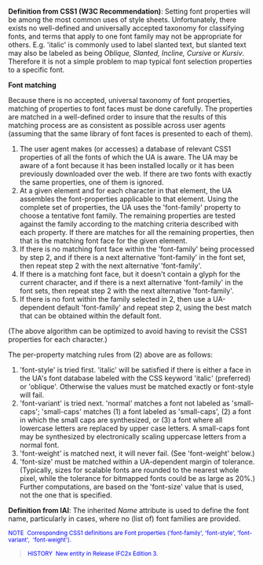 **Definition from CSS1 (W3C Recommendation)**: Setting font properties will be among the most common uses of style sheets. Unfortunately, there exists no well-defined and universally accepted taxonomy for classifying fonts, and terms that apply to one font family may not be appropriate for others. E.g. 'italic' is commonly used to label slanted text, but slanted text may also be labeled as being _Oblique, Slanted, Incline, Cursive_ or _Kursiv_. Therefore it is not a simple problem to map typical font selection properties to a specific font.

**Font matching**

Because there is no accepted, universal taxonomy of font properties, matching of properties to font faces must be done carefully. The properties are matched in a well-defined order to insure that the results of this matching process are as consistent as possible across user agents (assuming that the same library of font faces is presented to each of them).

1. The user agent makes (or accesses) a database of relevant CSS1 properties of all the fonts of which the UA is aware. The UA may be aware of a font because it has been installed locally or it has been previously downloaded over the web. If there are two fonts with exactly the same properties, one of them is ignored. 
2. At a given element and for each character in that element, the UA assembles the font-properties applicable to that element. Using the complete set of properties, the UA uses the 'font-family' property to choose a tentative font family. The remaining properties are tested against the family according to the matching criteria described with each property. If there are matches for all the remaining properties, then that is the matching font face for the given element. 
3. If there is no matching font face within the 'font-family' being processed by step 2, and if there is a next alternative 'font-family' in the font set, then repeat step 2 with the next alternative 'font-family'. 
4. If there is a matching font face, but it doesn't contain a glyph for the current character, and if there is a next alternative 'font-family' in the font sets, then repeat step 2 with the next alternative 'font-family'.&nbsp; 
5. If there is no font within the family selected in 2, then use a UA-dependent default 'font-family' and repeat step 2, using the best match that can be obtained within the default font. 

(The above algorithm can be optimized to avoid having to revisit the CSS1 properties for each character.)

The per-property matching rules from (2) above are as follows:

1. 'font-style' is tried first. 'italic' will be satisfied if there is either a face in the UA's font database labeled with the CSS keyword 'italic' (preferred) or 'oblique'. Otherwise the values must be matched exactly or font-style will fail. 
2. 'font-variant' is tried next. 'normal' matches a font not labeled as 'small-caps'; 'small-caps' matches (1) a font labeled as 'small-caps', (2) a font in which the small caps are synthesized, or (3) a font where all lowercase letters are replaced by upper case letters. A small-caps font may be synthesized by electronically scaling uppercase letters from a normal font. 
3. 'font-weight' is matched next, it will never fail. (See 'font-weight' below.) 
4. 'font-size' must be matched within a UA-dependent margin of tolerance. (Typically, sizes for scalable fonts are rounded to the nearest whole pixel, while the tolerance for bitmapped fonts could be as large as 20%.) Further computations, are based on the 'font-size' value that is used, not the one that is specified.

**Definition
from IAI**: The inherited _Name_ attribute is used to define the font name, particularly in cases, where no (list of) font families are provided.

> <small>
  <font color="#0000ff">NOTE&nbsp;
Corresponding CSS1 definitions are Font properties ('font-family',
'font-style', 'font-variant',&nbsp; 'font-weight').</font>
  </small>

> <font color="#0000ff"><small>HISTORY&nbsp;
New entity in Release IFC2x Edition 3.</small>
  </font>